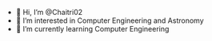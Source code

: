 - 👋 Hi, I’m @Chaitri02
- 👀 I’m interested in Computer Engineering and Astronomy
- 🌱 I’m currently learning Computer Engineering


<!---
Chaitri02/Chaitri02 is a ✨ special ✨ repository because its `README.md` (this file) appears on your GitHub profile.
You can click the Preview link to take a look at your changes.
--->

